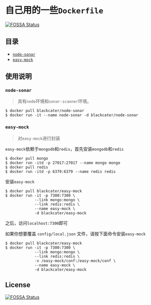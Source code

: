 # 自己用的一些`Dockerfile`
[![FOSSA Status](https://app.fossa.io/api/projects/git%2Bgithub.com%2Fblackcater%2Fdocker.svg?type=shield)](https://app.fossa.io/projects/git%2Bgithub.com%2Fblackcater%2Fdocker?ref=badge_shield)


## 目录

- [`node-sonar`](https://github.com/blackcater/docker/tree/master/node-sonar)
- [`easy-mock`](https://github.com/blackcater/docker/tree/master/easy-mock)

## 使用说明

### `node-sonar`

> 具有`node`环境和`sonar-scanner`环境。

```
$ docker pull blackcater/node-sonar
$ docker run -it --name node-sonar -d blackcater/node-sonar
```

### `easy-mock`

> 对`easy-mock`进行封装

`easy-mock`依赖于`mongodb`和`redis`，首先安装`mongodb`和`redis`

```
$ docker pull mongo
$ docker run -itd -p 27017:27017 --name mongo mongo
$ docker pull redis
$ docker run -itd -p 6379:6379 --name redis redis
```

安装`easy-mock`

```
$ docker pull blackcater/easy-mock
$ docker run -it -p 7300:7300 \
             --link mongo:mongo \
             --link redis:redis \
             --name easy-mock \
             -d blackcater/easy-mock
```

之后，访问`localhost:7300`即可

如果你想要覆盖 `config/local.json` 文件，请按下面命令安装`easy-mock`

```
$ docker pull blackcater/easy-mock
$ docker run -it -p 7300:7300 \
             --link mongo:mongo \
             --link redis:redis \
             -v /easy-mock/conf:/easy-mock/conf \
             --name easy-mock \
             -d blackcater/easy-mock
```


## License
[![FOSSA Status](https://app.fossa.io/api/projects/git%2Bgithub.com%2Fblackcater%2Fdocker.svg?type=large)](https://app.fossa.io/projects/git%2Bgithub.com%2Fblackcater%2Fdocker?ref=badge_large)